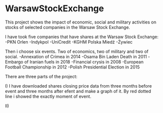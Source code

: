 # WarsawStockExchange

This project shows the impact of economic, social and military activities on stocks of selected companies in the Warsaw Stock Exchange. 

I have took five companies that have shares at the Warsaw Stock Exchange:
-PKN Orlen
-Indykpol
-UniCredit
-KGHM Polska Miedź
-Żywiec

Then i choose six events. Two of economics, two of military and two of social.
-Annexation of Crimea in 2014
-Osama Bin Laden Death in 2011
-Embargo of Iranian fuels in 2018
-Financial crysis in 2008
-European Football Championship in 2012
-Polish Presidential Election in 2015

There are three parts of the project:

I) I have downloaded shares closing price data from three months before event and three months after efent and make a graph of it. 
By red dotted line i showed the exactly moment of event.

II) 
